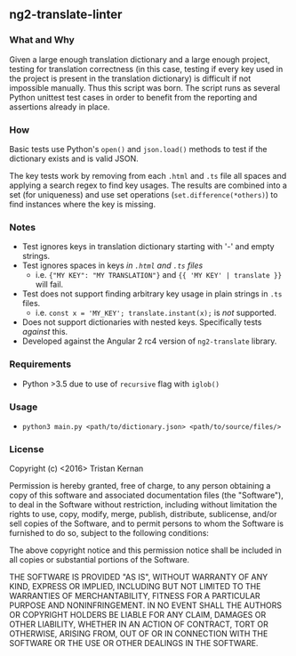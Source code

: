 ## ng2-translate-linter

### What and Why
Given a large enough translation dictionary and a large enough project, testing for translation correctness (in this
case, testing if every key used in the project is present in the translation dictionary) is difficult if not impossible 
manually. Thus this script was born. The script runs as several Python unittest test cases in order to benefit from 
the reporting and assertions already in place.

### How
Basic tests use Python's `open()` and `json.load()` methods to test if the dictionary exists and is valid JSON.

The key tests work by removing from each `.html` and `.ts` file all spaces and applying a search regex to find key 
usages. The results are combined into a set (for uniqueness) and use set operations (`set.difference(*others)`) 
to find instances where the key is missing.

### Notes
- Test ignores keys in translation dictionary starting with '-' and empty strings.
- Test ignores spaces in keys *in `.html` and `.ts` files*
    - i.e. `{"MY KEY": "MY TRANSLATION"}` and `{{ 'MY KEY' | translate }}` will fail.
- Test does not support finding arbitrary key usage in plain strings in `.ts` files.
    - i.e. `const x = 'MY_KEY'; translate.instant(x);` is *not* supported.
- Does not support dictionaries with nested keys. Specifically tests *against* this.
- Developed against the Angular 2 rc4 version of `ng2-translate` library.
    
### Requirements
- Python >3.5 due to use of `recursive` flag with `iglob()` 
    
### Usage
- `python3 main.py <path/to/dictionary.json> <path/to/source/files/>`
    
### License
Copyright (c) <2016> Tristan Kernan

Permission is hereby granted, free of charge, to any person obtaining a copy of this software and associated
documentation files (the "Software"), to deal in the Software without restriction, including without limitation the
rights to use, copy, modify, merge, publish, distribute, sublicense, and/or sell copies of the Software, and to permit
persons to whom the Software is furnished to do so, subject to the following conditions:

The above copyright notice and this permission notice shall be included in all copies or substantial portions of
the Software.

THE SOFTWARE IS PROVIDED "AS IS", WITHOUT WARRANTY OF ANY KIND, EXPRESS OR IMPLIED, INCLUDING BUT NOT LIMITED TO THE
WARRANTIES OF MERCHANTABILITY, FITNESS FOR A PARTICULAR PURPOSE AND NONINFRINGEMENT. IN NO EVENT SHALL THE AUTHORS OR
COPYRIGHT HOLDERS BE LIABLE FOR ANY CLAIM, DAMAGES OR OTHER LIABILITY, WHETHER IN AN ACTION OF CONTRACT, TORT OR
OTHERWISE, ARISING FROM, OUT OF OR IN CONNECTION WITH THE SOFTWARE OR THE USE OR OTHER DEALINGS IN THE SOFTWARE.